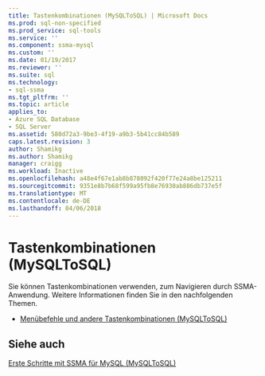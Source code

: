 ```yaml
---
title: Tastenkombinationen (MySQLToSQL) | Microsoft Docs
ms.prod: sql-non-specified
ms.prod_service: sql-tools
ms.service: ''
ms.component: ssma-mysql
ms.custom: ''
ms.date: 01/19/2017
ms.reviewer: ''
ms.suite: sql
ms.technology:
- sql-ssma
ms.tgt_pltfrm: ''
ms.topic: article
applies_to:
- Azure SQL Database
- SQL Server
ms.assetid: 580d72a3-9be3-4f19-a9b3-5b41cc84b589
caps.latest.revision: 3
author: Shamikg
ms.author: Shamikg
manager: craigg
ms.workload: Inactive
ms.openlocfilehash: a48e4f67e1ab8b878092f420f77e24a8be125211
ms.sourcegitcommit: 9351e8b7b68f599a95fb8e76930ab886db737e5f
ms.translationtype: MT
ms.contentlocale: de-DE
ms.lasthandoff: 04/06/2018
---
```

# <a name="shortcut-keys-mysqltosql"></a>Tastenkombinationen (MySQLToSQL)
Sie können Tastenkombinationen verwenden, zum Navigieren durch SSMA-Anwendung. Weitere Informationen finden Sie in den nachfolgenden Themen.  
  
-   [Menübefehle und andere Tastenkombinationen &#40;MySQLToSQL&#41;](../../ssma/mysql/menu-commands-and-other-shortcut-keys-mysqltosql.md)  
  
## <a name="see-also"></a>Siehe auch  
[Erste Schritte mit SSMA für MySQL &#40;MySQLToSQL&#41;](../../ssma/mysql/getting-started-with-ssma-for-mysql-mysqltosql.md)  
  
